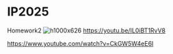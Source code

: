 # IP2025
Homework2
![h1000x626](https://github.com/user-attachments/assets/9df54fd8-c790-4cde-9778-5dc286c9abac)
https://youtu.be/IL0iBT1RvV8


https://www.youtube.com/watch?v=CkGW5W4eE6I
